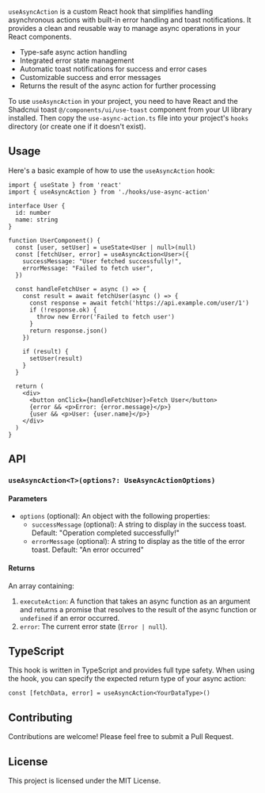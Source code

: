 
`useAsyncAction` is a custom React hook that simplifies handling asynchronous actions with built-in error handling and toast notifications. It provides a clean and reusable way to manage async operations in your React components.

- Type-safe async action handling
- Integrated error state management
- Automatic toast notifications for success and error cases
- Customizable success and error messages
- Returns the result of the async action for further processing

To use `useAsyncAction` in your project, you need to have React and the Shadcnui toast `@/components/ui/use-toast` component from your UI library installed. Then copy the `use-async-action.ts` file into your project's `hooks` directory (or create one if it doesn't exist).


## Usage

Here's a basic example of how to use the `useAsyncAction` hook:

```tsx
import { useState } from 'react'
import { useAsyncAction } from './hooks/use-async-action'

interface User {
  id: number
  name: string
}

function UserComponent() {
  const [user, setUser] = useState<User | null>(null)
  const [fetchUser, error] = useAsyncAction<User>({
    successMessage: "User fetched successfully!",
    errorMessage: "Failed to fetch user",
  })

  const handleFetchUser = async () => {
    const result = await fetchUser(async () => {
      const response = await fetch('https://api.example.com/user/1')
      if (!response.ok) {
        throw new Error('Failed to fetch user')
      }
      return response.json()
    })

    if (result) {
      setUser(result)
    }
  }

  return (
    <div>
      <button onClick={handleFetchUser}>Fetch User</button>
      {error && <p>Error: {error.message}</p>}
      {user && <p>User: {user.name}</p>}
    </div>
  )
}
```

## API

### `useAsyncAction<T>(options?: UseAsyncActionOptions)`

#### Parameters

- `options` (optional): An object with the following properties:
  - `successMessage` (optional): A string to display in the success toast. Default: "Operation completed successfully!"
  - `errorMessage` (optional): A string to display as the title of the error toast. Default: "An error occurred"

#### Returns

An array containing:

1. `executeAction`: A function that takes an async function as an argument and returns a promise that resolves to the result of the async function or `undefined` if an error occurred.
2. `error`: The current error state (`Error | null`).

## TypeScript

This hook is written in TypeScript and provides full type safety. When using the hook, you can specify the expected return type of your async action:

```tsx
const [fetchData, error] = useAsyncAction<YourDataType>()
```

## Contributing

Contributions are welcome! Please feel free to submit a Pull Request.

## License

This project is licensed under the MIT License.
```